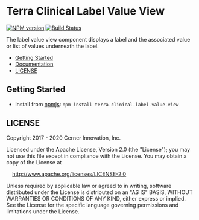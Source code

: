 # Terra Clinical Label Value View


[![NPM version](https://badgen.net/npm/v/terra-clinical-label-value-view)](https://www.npmjs.org/package/terra-clinical-label-value-view)
[![Build Status](https://badgen.net/travis/cerner/terra-clinical)](https://travis-ci.com/cerner/terra-clinical)

The label value view component displays a label and the associated value or list
of values underneath the label.

- [Getting Started](#getting-started)
- [Documentation](https://engineering.cerner.com/terra-clinical/components/terra-clinical-label-value-view/clinical-label-value-view/clinical-label-value-view)
- [LICENSE](#license)

## Getting Started

- Install from [npmjs](https://www.npmjs.com): `npm install terra-clinical-label-value-view`

## LICENSE

Copyright 2017 - 2020 Cerner Innovation, Inc.

Licensed under the Apache License, Version 2.0 (the "License"); you may not use this file except in compliance with the License. You may obtain a copy of the License at

&nbsp;&nbsp;&nbsp;&nbsp;http://www.apache.org/licenses/LICENSE-2.0

Unless required by applicable law or agreed to in writing, software distributed under the License is distributed on an "AS IS" BASIS, WITHOUT WARRANTIES OR CONDITIONS OF ANY KIND, either express or implied. See the License for the specific language governing permissions and limitations under the License.

